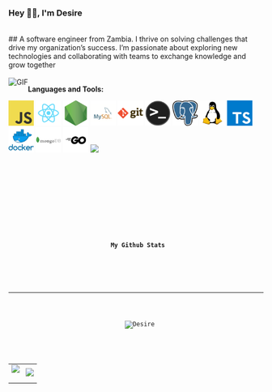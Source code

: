 ### Hey 👋🏽, I'm Desire


<br />
## A software engineer from Zambia. I thrive on solving challenges that drive my organization’s success. I’m passionate about exploring new technologies and collaborating with teams to exchange knowledge and grow together
<br />
<br />

<img align="left" alt="GIF" src="https://media.giphy.com/media/RbDKaczqWovIugyJmW/giphy.gif?cid=790b7611jlbpteiiwvm5ou5eaoe30nlxgtk7mka3lt71r56i&ep=v1_gifs_search&rid=giphy.gif&ct=g" />


**Languages and Tools:**  

<code><img height="50" src="https://raw.githubusercontent.com/github/explore/80688e429a7d4ef2fca1e82350fe8e3517d3494d/topics/javascript/javascript.png"></code>
<code><img height="50" src="https://raw.githubusercontent.com/github/explore/80688e429a7d4ef2fca1e82350fe8e3517d3494d/topics/react/react.png"></code>
<code><img height="50" src="https://raw.githubusercontent.com/github/explore/80688e429a7d4ef2fca1e82350fe8e3517d3494d/topics/nodejs/nodejs.png"></code>
<code><img height="50" src="https://raw.githubusercontent.com/github/explore/80688e429a7d4ef2fca1e82350fe8e3517d3494d/topics/mysql/mysql.png"></code>
<code><img height="50" src="https://raw.githubusercontent.com/github/explore/80688e429a7d4ef2fca1e82350fe8e3517d3494d/topics/git/git.png"></code>
<code><img height="50" src="https://raw.githubusercontent.com/github/explore/80688e429a7d4ef2fca1e82350fe8e3517d3494d/topics/terminal/terminal.png"></code>
<code><img height="50" src="https://raw.githubusercontent.com/github/explore/80688e429a7d4ef2fca1e82350fe8e3517d3494d/topics/postgresql/postgresql.png"></code>
<code><img height="50" src="https://raw.githubusercontent.com/github/explore/80688e429a7d4ef2fca1e82350fe8e3517d3494d/topics/linux/linux.png"></code>
<code><img height="50" src="https://raw.githubusercontent.com/github/explore/80688e429a7d4ef2fca1e82350fe8e3517d3494d/topics/typescript/typescript.png"></code>
<code><img height="50" src="https://raw.githubusercontent.com/github/explore/80688e429a7d4ef2fca1e82350fe8e3517d3494d/topics/docker/docker.png"></code>
<code><img height="50" src="https://raw.githubusercontent.com/github/explore/80688e429a7d4ef2fca1e82350fe8e3517d3494d/topics/mongodb/mongodb.png"></code>
<code><img height="50" src="https://raw.githubusercontent.com/github/explore/80688e429a7d4ef2fca1e82350fe8e3517d3494d/topics/go/go.png"></code>
<code><img height="50" src="https://raw.githubusercontent.com/github/explore/80688e429a7d4ef2fca1e82350fe8e3517d3494d/topics/reactnative/reactnative.png">

<br />
<br />
 
 <p align="center">
  <strong>
 My Github Stats
  </strong> 
  </p>
  <hr>
<p align="center">
  <img height="180em" src="https://github-readme-stats.vercel.app/api/top-langs/?username=Deewiliams&hide=less,scss,hack&show_icons=true&theme=chartreuse-dark&layout=compact&langs_count=8" alt="Desire" valign="center"/>
</p>
<table>
  <tr>
  <td halign="bottom"><img src="https://github-readme-stats.vercel.app/api?username=Deewiliams&count_private=true&count_public=true&show_icons=true&&theme=chartreuse-dark&include_all_commits=true">
  </td> 

  <td halign="bottom"><img src="https://github-readme-streak-stats.herokuapp.com?user=Deewiliams&theme=chartreuse-dark"></td>
</tr>
</table>
 


